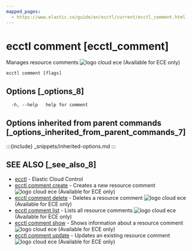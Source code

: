 ```yaml
---
mapped_pages:
  - https://www.elastic.co/guide/en/ecctl/current/ecctl_comment.html
---
```


# ecctl comment [ecctl_comment]

Manages resource comments ![logo cloud ece](https://doc-icons.s3.us-east-2.amazonaws.com/logo_cloud_ece.svg "Supported on {{ece}}") (Available for ECE only)

```
ecctl comment [flags]
```


## Options [_options_8]

```
  -h, --help   help for comment
```


## Options inherited from parent commands [_options_inherited_from_parent_commands_7]

:::{include} _snippets/inherited-options.md
:::


## SEE ALSO [_see_also_8]

* [ecctl](/reference/ecctl.md)	 - Elastic Cloud Control
* [ecctl comment create](/reference/ecctl_comment_create.md)	 - Creates a new resource comment ![logo cloud ece](https://doc-icons.s3.us-east-2.amazonaws.com/logo_cloud_ece.svg "Supported on {{ece}}") (Available for ECE only)
* [ecctl comment delete](/reference/ecctl_comment_delete.md)	 - Deletes a resource comment ![logo cloud ece](https://doc-icons.s3.us-east-2.amazonaws.com/logo_cloud_ece.svg "Supported on {{ece}}") (Available for ECE only)
* [ecctl comment list](/reference/ecctl_comment_list.md)	 - Lists all resource comments ![logo cloud ece](https://doc-icons.s3.us-east-2.amazonaws.com/logo_cloud_ece.svg "Supported on {{ece}}") (Available for ECE only)
* [ecctl comment show](/reference/ecctl_comment_show.md)	 - Shows information about a resource comment ![logo cloud ece](https://doc-icons.s3.us-east-2.amazonaws.com/logo_cloud_ece.svg "Supported on {{ece}}") (Available for ECE only)
* [ecctl comment update](/reference/ecctl_comment_update.md)	 - Updates an existing resource comment ![logo cloud ece](https://doc-icons.s3.us-east-2.amazonaws.com/logo_cloud_ece.svg "Supported on {{ece}}") (Available for ECE only)

